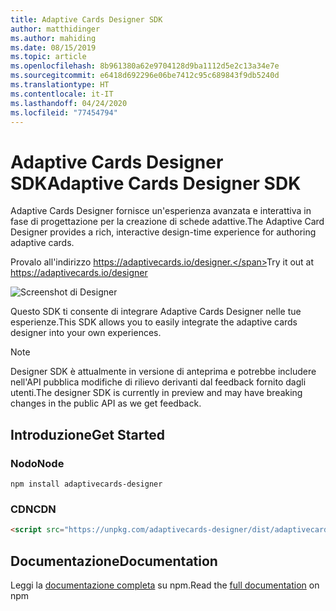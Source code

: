 ```yaml
---
title: Adaptive Cards Designer SDK
author: matthidinger
ms.author: mahiding
ms.date: 08/15/2019
ms.topic: article
ms.openlocfilehash: 8b961380a62e9704128d9ba1112d5e2c13a34e7e
ms.sourcegitcommit: e6418d692296e06be7412c95c689843f9db5240d
ms.translationtype: HT
ms.contentlocale: it-IT
ms.lasthandoff: 04/24/2020
ms.locfileid: "77454794"
---
```

# <a name="adaptive-cards-designer-sdk"></a><span data-ttu-id="d0bf3-102">Adaptive Cards Designer SDK</span><span class="sxs-lookup"><span data-stu-id="d0bf3-102">Adaptive Cards Designer SDK</span></span>

<span data-ttu-id="d0bf3-103">Adaptive Cards Designer fornisce un'esperienza avanzata e interattiva in fase di progettazione per la creazione di schede adattive.</span><span class="sxs-lookup"><span data-stu-id="d0bf3-103">The Adaptive Card Designer provides a rich, interactive design-time experience for authoring adaptive cards.</span></span>

<span data-ttu-id="d0bf3-104">Provalo all'indirizzo https://adaptivecards.io/designer.</span><span class="sxs-lookup"><span data-stu-id="d0bf3-104">Try it out at https://adaptivecards.io/designer</span></span>

![Screenshot di Designer](../content/designer.png)

<span data-ttu-id="d0bf3-106">Questo SDK ti consente di integrare Adaptive Cards Designer nelle tue esperienze.</span><span class="sxs-lookup"><span data-stu-id="d0bf3-106">This SDK allows you to easily integrate the adaptive cards designer into your own experiences.</span></span>

> [!NOTE]
> 
> <span data-ttu-id="d0bf3-107">Designer SDK è attualmente in versione di anteprima e potrebbe includere nell'API pubblica modifiche di rilievo derivanti dal feedback fornito dagli utenti.</span><span class="sxs-lookup"><span data-stu-id="d0bf3-107">The designer SDK is currently in preview and may have breaking changes in the public API as we get feedback.</span></span>

## <a name="get-started"></a><span data-ttu-id="d0bf3-108">Introduzione</span><span class="sxs-lookup"><span data-stu-id="d0bf3-108">Get Started</span></span>

### <a name="node"></a><span data-ttu-id="d0bf3-109">Nodo</span><span class="sxs-lookup"><span data-stu-id="d0bf3-109">Node</span></span>

```console
npm install adaptivecards-designer
```

### <a name="cdn"></a><span data-ttu-id="d0bf3-110">CDN</span><span class="sxs-lookup"><span data-stu-id="d0bf3-110">CDN</span></span>

```html
<script src="https://unpkg.com/adaptivecards-designer/dist/adaptivecards-designer.js"></script>
```

## <a name="documentation"></a><span data-ttu-id="d0bf3-111">Documentazione</span><span class="sxs-lookup"><span data-stu-id="d0bf3-111">Documentation</span></span> 

<span data-ttu-id="d0bf3-112">Leggi la [documentazione completa](https://www.npmjs.com/package/adaptivecards-designer) su npm.</span><span class="sxs-lookup"><span data-stu-id="d0bf3-112">Read the [full documentation](https://www.npmjs.com/package/adaptivecards-designer) on npm</span></span>
